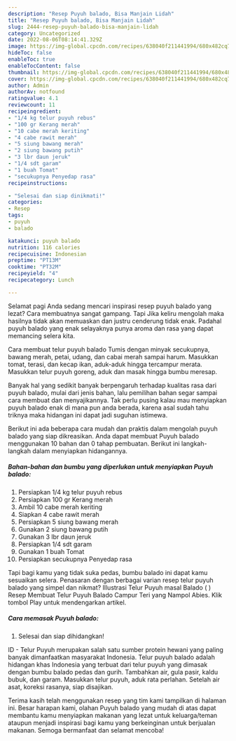 ```yaml
---
description: "Resep Puyuh balado, Bisa Manjain Lidah"
title: "Resep Puyuh balado, Bisa Manjain Lidah"
slug: 2444-resep-puyuh-balado-bisa-manjain-lidah
category: Uncategorized
date: 2022-08-06T08:14:41.329Z
image: https://img-global.cpcdn.com/recipes/638040f211441994/680x482cq70/puyuh-balado-foto-resep-utama.jpg
hideToc: false
enableToc: true
enableTocContent: false
thumbnail: https://img-global.cpcdn.com/recipes/638040f211441994/680x482cq70/puyuh-balado-foto-resep-utama.jpg
cover: https://img-global.cpcdn.com/recipes/638040f211441994/680x482cq70/puyuh-balado-foto-resep-utama.jpg
author: Admin
authorAv: notfound
ratingvalue: 4.1
reviewcount: 11
recipeingredient:
- "1/4 kg telur puyuh rebus"
- "100 gr Kerang merah"
- "10 cabe merah keriting"
- "4 cabe rawit merah"
- "5 siung bawang merah"
- "2 siung bawang putih"
- "3 lbr daun jeruk"
- "1/4 sdt garam"
- "1 buah Tomat"
- "secukupnya Penyedap rasa"
recipeinstructions:

- "Selesai dan siap dinikmati!"
categories:
- Resep
tags:
- puyuh
- balado

katakunci: puyuh balado 
nutrition: 116 calories
recipecuisine: Indonesian
preptime: "PT13M"
cooktime: "PT32M"
recipeyield: "4"
recipecategory: Lunch

---
```



Selamat pagi Anda sedang mencari inspirasi resep puyuh balado yang lezat? Cara membuatnya sangat gampang. Tapi Jika keliru mengolah maka hasilnya tidak akan memuaskan dan justru cenderung tidak enak. Padahal puyuh balado yang enak selayaknya punya aroma dan rasa yang dapat memancing selera kita.


Cara membuat telur puyuh balado Tumis dengan minyak secukupnya, bawang merah, petai, udang, dan cabai merah sampai harum. Masukkan tomat, terasi, dan kecap ikan, aduk-aduk hingga tercampur merata. Masukkan telur puyuh goreng, aduk dan masak hingga bumbu meresap.

Banyak hal yang sedikit banyak berpengaruh terhadap kualitas rasa dari puyuh balado, mulai dari jenis bahan, lalu pemilihan bahan segar sampai cara membuat dan menyajikannya. Tak perlu pusing kalau mau menyiapkan puyuh balado enak di mana pun anda berada, karena asal sudah tahu triknya maka hidangan ini dapat jadi suguhan istimewa.


Berikut ini ada beberapa cara mudah dan praktis dalam mengolah puyuh balado yang siap dikreasikan. Anda dapat membuat Puyuh balado menggunakan 10 bahan dan 0 tahap pembuatan. Berikut ini langkah-langkah dalam menyiapkan hidangannya.

<!--inarticleads1-->

##### Bahan-bahan dan bumbu yang diperlukan untuk menyiapkan Puyuh balado:

1. Persiapkan 1/4 kg telur puyuh rebus
1. Persiapkan 100 gr Kerang merah
1. Ambil 10 cabe merah keriting
1. Siapkan 4 cabe rawit merah
1. Persiapkan 5 siung bawang merah
1. Gunakan 2 siung bawang putih
1. Gunakan 3 lbr daun jeruk
1. Persiapkan 1/4 sdt garam
1. Gunakan 1 buah Tomat
1. Persiapkan secukupnya Penyedap rasa


Tapi bagi kamu yang tidak suka pedas, bumbu balado ini dapat kamu sesuaikan selera. Penasaran dengan berbagai varian resep telur puyuh balado yang simpel dan nikmat? Illustrasi Telur Puyuh masal Balado ( ) Resep Membuat Telur Puyuh Balado Campur Teri yang Nampol Abies. Klik tombol Play untuk mendengarkan artikel. 

<!--inarticleads2-->

##### Cara memasak Puyuh balado:


1. Selesai dan siap dihidangkan!

ID - Telur Puyuh merupakan salah satu sumber protein hewani yang paling banyak dimanfaatkan masyarakat Indonesia. Telur puyuh balado adalah hidangan khas Indonesia yang terbuat dari telur puyuh yang dimasak dengan bumbu balado pedas dan gurih. Tambahkan air, gula pasir, kaldu bubuk, dan garam. Masukkan telur puyuh, aduk rata perlahan. Setelah air asat, koreksi rasanya, siap disajikan. 

Terima kasih telah menggunakan resep yang tim kami tampilkan di halaman ini. Besar harapan kami, olahan Puyuh balado yang mudah di atas dapat membantu kamu menyiapkan makanan yang lezat untuk keluarga/teman ataupun menjadi inspirasi bagi kamu yang berkeinginan untuk berjualan makanan. Semoga bermanfaat dan selamat mencoba!
